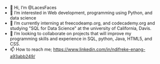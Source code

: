 - 👋 Hi, I’m @LacesFaces
- 👀 I’m interested in Web development, programming using Python, and data science
- 🌱 I’m currently interning at freecodeamp.org, and codecademy.org and studying "SQL for Data Science" at the university of California, Davis.
- 💞️ I’m looking to collaborate on projects that will improve my programming skills and experience in SQL, python, Java, HTML5, and CSS.
- 📫 How to reach me; https://www.linkedin.com/in/ndifreke-enang-a93abb249/

<!---
LacesFaces/LacesFaces is a ✨ special ✨ repository because its `README.md` (this file) appears on your GitHub profile.
You can click the Preview link to take a look at your changes.
--->
